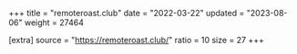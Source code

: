 +++
title = "remoteroast.club"
date = "2022-03-22"
updated = "2023-08-06"
weight = 27464

[extra]
source = "https://remoteroast.club/"
ratio = 10
size = 27
+++
